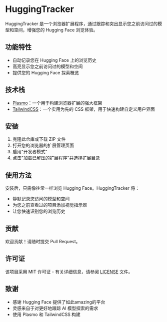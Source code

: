 # HuggingTracker

HuggingTracker 是一个浏览器扩展程序，通过跟踪和突出显示您之前访问过的模型和空间，增强您的 Hugging Face 浏览体验。

## 功能特性

- 自动记录您在 Hugging Face 上的浏览历史
- 高亮显示您之前访问过的模型和空间
- 提供您的 Hugging Face 探索概览

## 技术栈

- [Plasmo](https://www.plasmo.com/)：一个用于构建浏览器扩展的强大框架
- [TailwindCSS](https://tailwindcss.com/)：一个实用为先的 CSS 框架，用于快速构建自定义用户界面

## 安装

1. 克隆此仓库或下载 ZIP 文件
2. 打开您的浏览器的扩展管理页面
3. 启用"开发者模式"
4. 点击"加载已解压的扩展程序"并选择扩展目录

## 使用方法

安装后，只需像往常一样浏览 Hugging Face。HuggingTracker 将：

- 静默记录您访问的模型和空间
- 为您之前查看过的项目添加视觉指示器
- 让您快速识别您的浏览历史

## 贡献

欢迎贡献！请随时提交 Pull Request。

## 许可证

该项目采用 MIT 许可证 - 有关详细信息，请参阅 [LICENSE](LICENSE) 文件。

## 致谢

- 感谢 Hugging Face 提供了如此amazing的平台
- 灵感来自于对更好地跟踪 AI 模型探索的需求
- 使用 Plasmo 和 TailwindCSS 构建